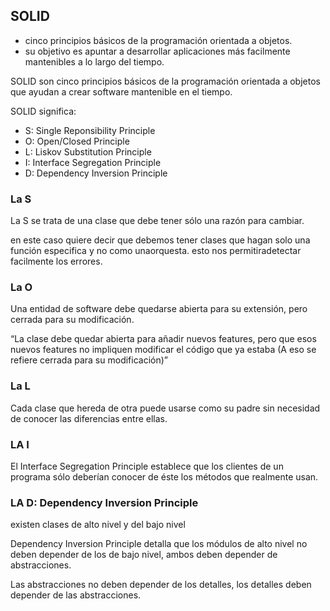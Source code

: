 ## SOLID

- cinco principios básicos de la programación orientada a objetos.
- su objetivo es apuntar a desarrollar aplicaciones más facilmente mantenibles a lo largo del tiempo.

SOLID son cinco principios básicos de la programación orientada a objetos que ayudan a crear software mantenible en el tiempo.

SOLID significa:

- S: Single Reponsibility Principle
- O: Open/Closed Principle
- L: Liskov Substitution Principle
- I: Interface Segregation Principle
- D: Dependency Inversion Principle

### La S
La S se trata de una clase que debe tener sólo una razón para cambiar.

en este caso quiere decir que debemos tener clases que hagan solo una función especifica y no como unaorquesta. esto nos permitiradetectar facilmente los errores.

### La O

Una entidad de software debe quedarse abierta para su extensión, pero cerrada para su modificación.

“La clase debe quedar abierta para añadir nuevos features, pero que esos nuevos features no impliquen modificar el código que ya estaba (A eso se refiere cerrada para su modificación)”


### La L

Cada clase que hereda de otra puede usarse como su padre sin necesidad de conocer las diferencias entre ellas.

### LA I
El Interface Segregation Principle establece que los clientes de un programa sólo deberían conocer de éste los métodos que realmente usan.


### LA D: Dependency Inversion Principle

existen clases de alto nivel y del bajo nivel

Dependency Inversion Principle detalla que los módulos de alto nivel no deben depender de los de bajo nivel, ambos deben depender de abstracciones.

Las abstracciones no deben depender de los detalles, los detalles deben depender de las abstracciones.


